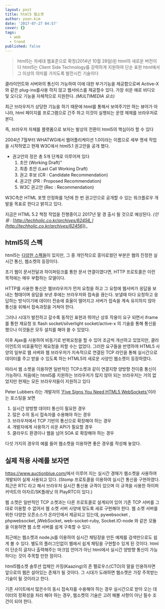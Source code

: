 ```yaml
---
layout: post
title: html5 웹소켓
author: yoon.kim
date: '2017-07-27 04:57'
cover: {}
tags:
  - web
  - trend
published: false
---
```

> html5는 차세대 웹표준으로 확정(2014년 10월 28일)된 html의 새로운 버전이다
> html5는 Client Side Technology를 강력하게 지원하여 단순 표현 html에서 그 이상의 의미를 가지도록 발전시킨 기술이다

클라이언트와 서버와의 통신이 가능하여 이에 대한 부가기능을 제공함으로써 Active-X와 같은 plug-ins를사용 하지 않고 웹서비스를 제공할수 있다.
가장 쉬운 예로 비디오 및 오디오 기능을 자체적으로 지원한다. _(MULTIMEDIA 요소)_

최근 브라우저가 상당한 기능을 하기 때문에 html를 통해서 보여주기만 하는 뷰어가 아니라,
html 페이지를 프로그램으로 간주 하고 이것이 실행되는 운영 체제를 브라우저로 본다.

즉, 브라우저 자체를 플랫폼으로 보자는 발상의 전환이 html5의 핵심이라 할 수 있다

2004년 7월부터 WHATWG에서 웹어플리케이션 1.0이라는 이름으로 세부 명세 작업을 시작하였고 현재 W3C에서 html5.1 권고안을 공개 했다.

* 권고안의 정은 총 5개 단계로 이루어져 있다
  1. 초안 (Working Draft)” 
  2. 최종 초안 (Last Call Working Draft)
  3. 권고 후보 (CR : Candidate Recommendation)
  4. 권고안 (PR : Proposed Recommendation)
  5. W3C 권고안 (Rec : Recommendation)

W3C측은 HTML 포맷 안정화를 1년에 한 번 권고안으로 공개할 수 있는 워크플로우 개발을 목표로 한다고 밝히고 있다.

지금은 HTML 5.2 책정 작업을 진행중이고 2017년 말 경 출시 될 것으로 예상된다. _(인용 :_ [_http://techholic.co.kr/archives/62456_](http://techholic.co.kr/archives/62456)_)_

## html5의 스펙

html5는 [다양한 스펙들](https://www.w3.org/TR/html51/)이 있지만, 그 중 개인적으로 흥미로웠던 부분은 웹의 진정한 실시간 통신, 웹소켓의 등장이다.

초기 웹이 문서전달과 하이퍼링크를 통한 문서 연결이였다면, HTTP 프로토콜은 이런 목적에는 매우 부합하는 모델이다.

HTTP를 사용한 통신은 웹브라우저가 먼저 요청을 하고 그 요청에 웹서버가 응답을 보내는 형태이며 응답을 보낸 후에는 브라우저와 접속을 끊는다. 
보낼때 마다 요청하고 응답하는 방식이기에 데이터 전송에 효율이 떨어지고 서버가 접속을 계속 유지하지 않아 통신을 위해서 접속과정을 거쳐야 한다.

그러나 시대가 발전하고 갈수록 동적인 표현과 뛰어난 상호 작용이 요구 되면서
iframe를 통한 재요청 또 flash socket/silverlight socket/active-x 의 기술을 통해 통신을 했으나
이것들은 모두 설치를 해야 쓸 수 있었다.

이후 Ajax를 사용하여 비동기로 반복요청을 할 수 있어 조금씩 개선하고 있었지만, 클라이언트의 비효율적인 재요청을 피할 수는 없었다. 그러한 요구들을 반영하여 HTML5 사양의 일부로 웹 서버와 웹 브라우저가 지속적으로 연결된 TCP 라인을 통해 실시간으로 데이터를 주고 받을 수 있도록 하는 HTML5의 새로운 사양인 웹소켓이 등장하였다.

따라서 웹 소켓을 이용하면 일반적인 TCP소켓과 같이 연결지향 양방향 전이중 통신이 가능하다. 
처음에는 html5를 지원하는 브라우저가 많지 않아 되는 브라우저는 거의 없었지만 현재는 모든 브라우저들이 지원하고 있다

Peter Lubbers 라는 개발자의 ['Five Signs You Need HTML5 WebSockets'](http://peterlubbers.sys-con.com/node/1551694)이라는 포스팅을 보면

1. 실시간 양방향 데이터 통신이 필요한 경우
2. 많은 수의 동시 접속자를 수용해야 하는 경우
3. 브라우저에서 TCP 기반의 통신으로 확장해야 하는 경우
4. 개발자에게 사용하기 쉬운 API가 필요할 경우
5. 클라우드 환경이나 웹을 넘어 SOA 로 확장해야 하는 경우

다섯 가지의 경우의 예를 들어 웹소켓을 이용하면 좋은 경우를 작성해 놓았다.

## 실제 적용 사례를 보자면

<https://www.auctionblue.com/>에서 이루어 지는 실시간 경매가 웹소켓을 사용하여 개발되어 실제 사용되고 있다.
(Stomp 프로토콜을 이용하여 실시간 통신을 구현하였다. 최근은 RTC 라고 해서 브라우저 실시간 통신용 규격이 있으며 이 규격을 사용한 하이퍼커넥트의 아자르/SK플래닛 의 PlayRTC이 있다.)

웹 소켓은 일반적인 TCP 소켓과는 다른 프로토콜로 설계되어 있어 기존 TCP 서버를 그대로 이용할 수 없어서 웹 소켓 서버 사양에 맞도록 새로 구현해야 한다. 웹 소켓 서버를 위한 다양한 오픈소스가 온라인에서 제공되고 있는데, pywebsocket , phpwebsocket, jWebSocket, web-socket-ruby, Socket.IO-node 와 같은 모듈을 이용하면 웹 소켓 서버를 쉽게 구축할 수 있다.

최근에는 웹소켓과 node.js를 이용하여 실시간 채팅장을 만든 예제를 검색만으로도 쉽게 볼 수 있다. 별도의 플러그인없이 웹에서 쉽게 채팅을 구현할수 있게 된 것이다. html이 단순히 글자나 출력해주는 마크업 언어가 아닌 html에서 실시간 양방향 통신이 가능하다는 것이 주목할 만한 점이다.

html5웹소켓 솔루션 업체인 카징(Kaazing)의 존 펠로우스(CTO)의 말을 인용하자면 앞으로의 웹은 살아있는 존재가 될 것이다. 그 시대가 도래하면 웹소켓은 가장 주목받는 기술이 될 것이라고 한다.

기존 사이트에서 많은수의 동시 접속자를 수용해야 하는 경우 실시간으로 받아 오는 데이터의 정확성을 처리 해야 하는 경우, 웹소켓의 기술은 고려 해볼 사항이 아닌 필수 조건이 되야 한다.
